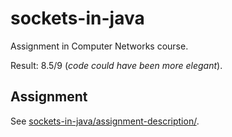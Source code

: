 # sockets-in-java
Assignment in Computer Networks course. 

Result: 8.5/9 (*code could have been more elegant*).
## Assignment
See [sockets-in-java/assignment-description/](./assignment-description/).
